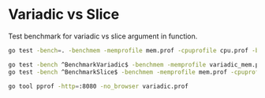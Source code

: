 # Variadic vs Slice

Test benchmark for variadic vs slice argument in function.

```sh
go test -bench=. -benchmem -memprofile mem.prof -cpuprofile cpu.prof -benchtime=100x
```

```sh
go test -bench ^BenchmarkVariadic$ -benchmem -memprofile variadic_mem.prof -cpuprofile variadic_cpu.prof -benchtime=5s > variadic.bench
go test -bench ^BenchmarkSlice$ -benchmem -memprofile mem.prof -cpuprofile cpu.prof -benchtime=5s > slice.bench
```

```sh
go tool pprof -http=:8080 -no_browser variadic.prof
```

